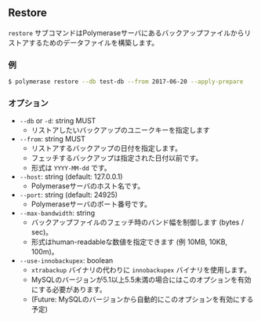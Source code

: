 ## Restore

`restore` サブコマンドはPolymeraseサーバにあるバックアップファイルからリストアするためのデータファイルを構築します。

### 例

```bash
$ polymerase restore --db test-db --from 2017-06-20 --apply-prepare
```

### オプション

- `--db` or `-d`: string MUST
    - リストアしたいバックアップのユニークキーを指定します
- `--from`: string MUST
    - リストアするバックアップの日付を指定します。
    - フェッチするバックアップは指定された日付以前です。
    - 形式は `YYYY-MM-dd` です。
- `--host`: string (default: 127.0.0.1)
    - Polymeraseサーバのホスト名です。
- `--port`: string (default: 24925)
    - Polymeraseサーバのポート番号です。
- `--max-bandwidth`: string
    - バックアップファイルのフェッチ時のバンド幅を制御します (bytes / sec)。
    - 形式はhuman-readableな数値を指定できます (例 10MB, 10KB, 100m)。
- `--use-innobackupex`: boolean
    - `xtrabackup` バイナリの代わりに `innobackupex` バイナリを使用します。
    - MySQLのバージョンが5.1以上5.5未満の場合にはこのオプションを有効にする必要があります。
    - (Future: MySQLのバージョンから自動的にこのオプションを有効にする予定)
